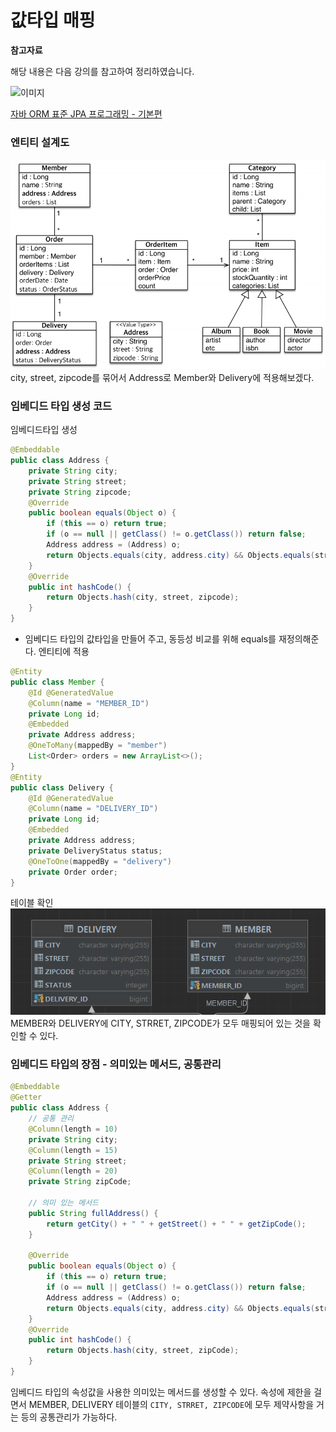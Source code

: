 # 값타입 매핑

**참고자료**

해당 내용은 다음 강의를 참고하여 정리하였습니다.

![이미지](https://cdn.inflearn.com/public/courses/324109/course_cover/161476f8-f0b7-4b04-b293-ce648c2ea445/kyh_jsp.png)

[자바 ORM 표준 JPA 프로그래밍 - 기본편](https://www.inflearn.com/course/ORM-JPA-Basic/dashboard)



### 엔티티 설계도
![image-20231019023606157](img/image-20231019023606157.png)
city, street, zipcode를 묶어서 Address로 Member와 Delivery에 적용해보겠다.
### 임베디드 타입 생성 코드
임베디드타입 생성
```java
@Embeddable
public class Address {
    private String city;
    private String street;
    private String zipcode;
    @Override
    public boolean equals(Object o) {
        if (this == o) return true;
        if (o == null || getClass() != o.getClass()) return false;
        Address address = (Address) o;
        return Objects.equals(city, address.city) && Objects.equals(street, address.street) && Objects.equals(zipcode, address.zipcode);
    }
    @Override
    public int hashCode() {
        return Objects.hash(city, street, zipcode);
    }
}
```
- 임베디드 타입의 값타입을 만들어 주고, 동등성 비교를 위해 equals를 재정의해준다.
엔티티에 적용
```java
@Entity
public class Member {
    @Id @GeneratedValue
    @Column(name = "MEMBER_ID")
    private Long id;
    @Embedded
    private Address address;
    @OneToMany(mappedBy = "member")
    List<Order> orders = new ArrayList<>();
}
@Entity
public class Delivery {
    @Id @GeneratedValue
    @Column(name = "DELIVERY_ID")
    private Long id;
    @Embedded
    private Address address;
    private DeliveryStatus status;
    @OneToOne(mappedBy = "delivery")
    private Order order;
}
```
테이블 확인
![image-20231019024816297](img/image-20231019024816297.png)
MEMBER와 DELIVERY에 CITY, STRRET, ZIPCODE가 모두 매핑되어 있는 것을 확인할 수 있다.
### 임베디드 타입의 장점 - 의미있는 메서드, 공통관리
```java
@Embeddable
@Getter
public class Address {
    // 공통 관리
    @Column(length = 10)
    private String city;
    @Column(length = 15)
    private String street;
    @Column(length = 20)
    private String zipCode;
	
    // 의미 있는 메서드
    public String fullAddress() {
        return getCity() + " " + getStreet() + " " + getZipCode();
    }
    
    @Override
    public boolean equals(Object o) {
        if (this == o) return true;
        if (o == null || getClass() != o.getClass()) return false;
        Address address = (Address) o;
        return Objects.equals(city, address.city) && Objects.equals(street, address.street) && Objects.equals(zipCode, address.zipCode);
    }
    @Override
    public int hashCode() {
        return Objects.hash(city, street, zipCode);
    }
}
```
임베디드 타입의 속성값을 사용한 의미있는 메서드를 생성할 수 있다.
속성에 제한을 걸면서 MEMBER, DELIVERY 테이블의 `CITY, STRRET, ZIPCODE`에 모두 제약사항을 거는 등의 공통관리가 가능하다.